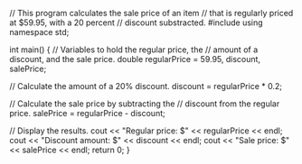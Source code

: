 // This program calculates the sale price of an item
// that is regularly priced at $59.95, with a 20 percent
// discount substracted.
#include <iostream>
using namespace std;

int main()
{
  // Variables to hold the regular price, the
  // amount of a discount, and the sale price.
  double regularPrice = 59.95, discount, salePrice;
  
  // Calculate the amount of a 20% discount.
  discount = regularPrice * 0.2;
  
  // Calculate the sale price by subtracting the
  // discount from the regular price.
  salePrice = regularPrice - discount;
  
  // Display the results.
  cout << "Regular price: $" << regularPrice << endl;
  cout << "Discount amount: $" << discount << endl;
  cout << "Sale price: $" << salePrice << endl;
  return 0;
}
